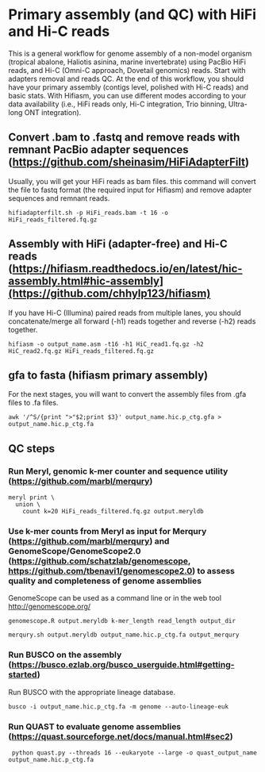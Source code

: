 # Primary assembly (and QC) with HiFi and Hi-C reads

This is a general workflow for genome assembly of a non-model organism (tropical abalone, Haliotis asinina, marine invertebrate) using PacBio HiFi reads, and Hi-C (Omni-C approach, Dovetail genomics) reads. 
Start with adapters removal and reads QC. At the end of this workflow, you should have your primary assembly (contigs level, polished with Hi-C reads) and basic stats. With Hifiasm, you can use different modes according to your data availability (i.e., HiFi reads only, Hi-C integration, Trio binning, Ultra-long ONT integration). 

## Convert .bam to .fastq and remove reads with remnant PacBio adapter sequences (https://github.com/sheinasim/HiFiAdapterFilt)
Usually, you will get your HiFi reads as bam files. this command will convert the file to fastq format (the required input for Hifiasm) and remove adapter sequences and remnant reads.  
```
hifiadapterfilt.sh -p HiFi_reads.bam -t 16 -o HiFi_reads_filtered.fq.gz
```

## Assembly with HiFi (adapter-free) and Hi-C reads (https://hifiasm.readthedocs.io/en/latest/hic-assembly.html#hic-assembly](https://github.com/chhylp123/hifiasm)
If you have Hi-C (Illumina) paired reads from multiple lanes, you should concatenate/merge all forward (-h1) reads together and reverse (-h2) reads together. 

```
hifiasm -o output_name.asm -t16 -h1 HiC_read1.fq.gz -h2 HiC_read2.fq.gz HiFi_reads_filtered.fq.gz
```

## gfa to fasta (hifiasm primary assembly) 
For the next stages, you will want to convert the assembly files from .gfa files to .fa files. 
```
awk '/^S/{print ">"$2;print $3}' output_name.hic.p_ctg.gfa > output_name.hic.p_ctg.fa
```

## QC steps

### Run Meryl, genomic k-mer counter and sequence utility (https://github.com/marbl/merqury)

```
meryl print \
  union \
    count k=20 HiFi_reads_filtered.fq.gz output.meryldb
```

### Use k-mer counts from Meryl as input for Merqury (https://github.com/marbl/merqury) and GenomeScope/GenomeScope2.0 (https://github.com/schatzlab/genomescope, https://github.com/tbenavi1/genomescope2.0) to assess quality and completeness of genome assemblies 


GenomeScope can be used as a command line or in the web tool http://genomescope.org/

```
genomescope.R output.meryldb k-mer_length read_length output_dir
```

```
merqury.sh output.meryldb output_name.hic.p_ctg.fa output_merqury
```


### Run BUSCO on the assembly (https://busco.ezlab.org/busco_userguide.html#getting-started)
Run BUSCO with the appropriate lineage database. 

```
busco -i output_name.hic.p_ctg.fa -m genome --auto-lineage-euk
```

### Run QUAST to evaluate genome assemblies (https://quast.sourceforge.net/docs/manual.html#sec2)

```
 python quast.py --threads 16 --eukaryote --large -o quast_output_name output_name.hic.p_ctg.fa
```
